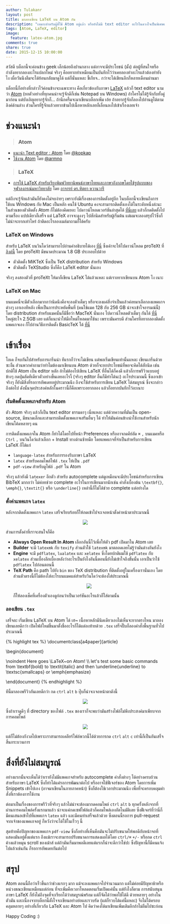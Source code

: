 ```yaml
---
author: Tulakanr
layout: post
title: มาลองเขียน LaTeX บน Atom กัน
description: "เหมาะสำหรับผู้ที่ใช้ Atom อยู่แล้ว หรือยังไม่มี text editor อะไรในดวงใจเป็นพิเศษแล้วอยากลองเขียน LaTeX"
tags: [Atom, LaTeX, editor]
image:
  feature: latex-atom.jpg
comments: true
share: true
date: 2015-12-15 10:00:00
---
```


สวัสดี บล็อกนี้จะค่อนข้าง geek เล็กน้อยถึงปานกลาง แต่อาจจะมีประโยชน์ (มั้ง) ต่อผู้ที่สนใจหรือกำลังอยากลองอะไรแปลกใหม่ จริงๆ คืออยากทำเหมือนเป็นบันทึกไว้ว่าเคยลองทำอะไรแล้วต้องทำยังไง เผื่อวันนึงลืมจะได้ย้อนกลับมาดูได้ แต่ก็นั่นแหละ ขี้เกียจ.. กว่าจะได้เขียนอีกก็หลายเดือนผ่านมา

บล็อกนี้ก็อย่างที่กล่าวไว้ค่อนข้างจะเฉพาะทาง คือเกี่ยวข้องกับภาษา [LaTeX](https://en.wikipedia.org/wiki/LaTeX) แล้วก็ text editor นามว่า [Atom](https://en.wikipedia.org/wiki/Atom_(text_editor)) (ยกตัวอย่างที่ทุกคนน่าจะรู้จักดีก็เช่น Notepad บน Windows) ถ้าใครไม่ได้รู้จักกับทั้งคู่มาก่อน แต่บังเอิญอยากรู้จักก็... ถ้านึกครึ้มจะมาเขียนบล็อกเพิ่ม เอ้ย ถ้าอยากรู้จักก็ลองไปอ่านดูได้ตามลิงค์ด้านล่าง ส่วนใครที่รู้จักแล้วอยากข้ามไปเนื้อหาหลักเลยก็เลื่อนลงไปเข้าเรื่องเลยเจ้า

# ช่วงแนะนำ

> ### Atom
- [แนะนำ Text editor : Atom](http://kopkap.in.th/%E0%B9%81%E0%B8%99%E0%B8%B0%E0%B8%99%E0%B8%B3-text-editor-atom.html) โดย [@kopkap](http://kopkap.in.th/author/admin)
- [ใช้งาน Atom](http://armno.github.io/2015/09/25/setting-up-atom/) โดย [@armno](https://twitter.com/armno)

> ### LaTeX
- [การใช้ LaTeX สำหรับเรียงพิมพ์วิทยานิพนธ์ภาษาไทยและภาษาอังกฤษโดยใช้รูปแบบของ
จุฬาลงกรณ์มหาวิทยาลัย](http://pioneer.netserv.chula.ac.th/~wdittaya/LaTeX/MathCS-tutorial.pdf) โดย [อาจารย์ ดร.ฑิตยา หวานวารี](http://pioneer.netserv.chula.ac.th/~wdittaya/)

แต่ถึงจะรู้จักแล้วมันก็ยังคงไม่จบง่ายๆ เพราะยังมีเรื่องของการติดตั้งอยู่อีก ในบล็อกนี้จะเขียนถึงการใช้บน Windows กับ Mac เป็นหลัก คนใช้ Ubuntu คงจะสามารถติดตั้งเองได้ในระดับหนึ่งล่ะนะ ในส่วนของตัวติดตั้ง Atom ก็ไม่ต้องคิดเยอะ ไปดาวน์โหลดเวอร์ชันล่าสุดได้ [ที่นี่เลย](https://atom.io/) แล้วก็กดติดตั้งไปตามเรื่อง แปปเดียวก็เสร็จ แต่ LaTeX อาจจะดูงงๆ ไปสักนิดสำหรับผู้เริ่มต้น แต่ผมจะลองสรุปไว้ซึ่งก็ไม่น่าจะยากเท่าไหร่ ถ้าติดอะไรลองเมล์มาถามก็ได้ครับ

### LaTeX on Windows
สำหรับ LaTeX บนวินโดว์สามารถไปอ่านคำอธิบายได้เอง [ที่นี่](http://www.tug.org/protext/) ซึ่งเค้าจะให้ไปดาวน์โหลด proTeXt ที่ [ลิงค์นี้](http://ftp.jaist.ac.jp/pub/CTAN/systems/windows/protext/) โดย proTeXt มีขนาดประมาณ 1.8 GB ประกอบไปด้วย

- ตัวติดตั้ง MiKTeX ซึ่งเป็น TeX distribution สำหรับ Windows
- ตัวติดตั้ง TeXStudio ซึ่งก็คือ LaTeX editor นั่นเอง

จริงๆ ลงสองตัวที่ proTeXt ให้มาก็เขียน LaTeX ได้แล้วแหละ แต่เราอยากเขียนบน Atom ไง เนาะ

### LaTeX on Mac
บนแมคนี่จะมีตัวเลือกมากกว่านิดนึงคือจะลงตัวเต็มๆ หรือจะลงแค่สิ่งจำเป็นแล้วค่อยมาเลือกลงแพคเกจต่างๆ เอาเองทีหลัง เพื่อเป็นการประหยัดพื้นที่ (คนใช้แมค 128 กับ 256 GB น่าจะเข้าใจอารมณ์นี้) โดย distribution สำหรับแมคนั้นก็มีชื่อว่า MacTeX นั่นเอง ไปดาวน์โหลดตัวเต็มๆ กันได้ [ที่นี่](http://www.tug.org/mactex/mactex-download.html) ใหญ่สะใจ 2.5GB เลย แต่ก็แนะนำให้มือใหม่โหลดมาใช้นะ เพราะมันครบดี ส่วนใครที่อยากลองติดตั้งแพคเกจเอง ก็ไปอ่านวิธีการติดตั้ง BasicTeX ได้ [ที่นี่](http://www.tug.org/mactex/morepackages.html)

# เข้าเรื่อง
โอเค ก็จบกันไปสำหรับการเกริ่นนำ ทีแรกก็ว่าจะไม่เขียน แต่พอเริ่มเขียนเท่านั้นแหละ เขียนเกริ่นด้วยซะงั้น ส่วนพวกคำถามว่าทำไมต้องมาเขียนบน Atom ด้วยก็จะยกประโยชน์ที่พอจะคิดได้สักนิด เช่น ปกติใช้ Atom เป็น editor หลัก ถ้าไม่ต้องไปเขียน LaTeX ที่อื่นได้ก็คงดี แล้วก็การพรีวิวแบบอยู่ข้างๆ กดปุ่มลัดทีเดียวตัวอย่างขึ้นเลยอะไรงี้ (จริงๆ editor อื่นก็มีทำได้นะ) อะไรประมาณนี้ ซึ่งเอาเข้าจริงๆ ก็ยังมีสิ่งที่รอการอัพเดทอยู่ประมาณนึง ถึงจะใช้สำหรับการเขียน LaTeX ได้สมบูรณ์ ซึ่งจะกล่าวถึงต่อไป ดังนั้นจุดประสงค์หลักในคราวนี้ก็คือเพราะอยากลอง แล้วก็อยากบันทึกไว้อะเนาะ

### เริ่มติดตั้งแพคเกจสำหรับ Atom
ตัว Atom จริงๆ แล้วก็เป็น text editor ธรรมดาๆ เนี่ยแหละ แต่ด้วยความที่มันเป็น open-source, มีขนาดเล็กและสามารถติดตั้งแพคเกจเสริมอื่นๆ ได้ ทำให้มันค่อนข้างน่าใช้งานสำหรับนักเขียนโค้ดหลายๆ คน

การติดตั้งแพคเกจใน Atom ก็ทำได้โดยไปที่หน้า Preferences หรืออาจกดคีย์ลัด `⌘` `,` บนแมคหรือ `Ctrl` `,` บนวินโดว์แล้วเลือก + Install ทางด้านซ้ายมือ โดยแพคเกจที่จำเป็นสำหรับการเขียน LaTeX ก็ได้แก่

- `language-latex` สำหรับการรองรับภาษา LaTeX
- `latex` สำหรับคอมไพล์ไฟล์ `.tex` ให้เป็น `.pdf`
- `pdf-view` สำหรับดูไฟล์ `.pdf` ใน Atom

จริงๆ แล้วยังมี `latexer` อีกตัว สำหรับ autocomplete แต่ดูเหมือนจะมีประโยชน์สำหรับการเขียน BibTeX มากกว่า ไม่ค่อยช่วย complete อะไรในการเขียนมากนักเช่น คำสั่งเบื้องต้น `\textbf{}`, `\emph{}`, `\textit{}` หรือ `\underline{}` เหล่านี้ก็ไม่ได้ช่วย complete แต่อย่างใด

### ตั้งค่าแพคเกจ `latex`
หลังจากติดตั้งแพคเกจ `latex` เสร็จเรียบร้อยก็ให้กดเข้าไปจะเจอหน้าตั้งค่าหน้าตาประมาณนี้

<figure><center>
  <img src="/images/latex-set.png" data-action="zoom"/>
</center></figure>

ส่วนการตั้งค่าที่เราจะสนใจก็คือ

- **Always Open Result In Atom** เลือกอันนี้ไว้เพื่อให้ตัว pdf เปิดมาใน Atom เลย
- **Builder** จะมี `latexmk` กับ `texify` ส่วนตัวใช้ `latexmk` มาตลอดเลยไม่รู้ว่ามันต่างกันยังไง
- **Engine** จะมี `pdflatex`, `lualatex` และ `xelatex` ซึ่งโดยปกติผมใช้ `pdflatex` กับ `xelatex` ส่วนเบื้องลึกเบื้องหลังว่าอะไรเป็นยังไงอันนี้ตอนนี้ยังไม่เข้าใจถึงขั้นนั้น เอาเป็นว่าใช้ `pdflatex` ไปก่อนตอนนี้
- **TeX Path** คือ path ไปยัง `bin` ของ TeX distribution ที่ติดตั้งอยู่ในเครื่องเรานั่นเอง โดยส่วนตัวตรงนี้ก็ไม่ต้องใส่อะไรบนแมคแต่สำหรับวินโดว์จะต้องใส่ประมาณนี้ <figure><center> <img src="/images/latex-path.jpg" data-action="zoom"/> </center></figure> ก็ให้ลองเช็คที่เครื่องตัวเองดูก่อนว่าเป็นเวอร์ชันอะไรแล้วก็ใส่ตามนั้น

### ลองเขียน `.tex`

เสร็จละ เริ่มเขียน LaTeX บน Atom ได้ เฮ~ เนื้อหาหลักมีนิดเดียวเองไม่เห็นจะยากตรงไหน มาลองเขียนเลยดีกว่า เปิดไฟล์ใหม่ขึ้นมาตั้งชื่ออะไรก็ได้แต่ลงท้ายด้วย `.tex` เสร็จปั๊บก็ลองคำสั่งพื้นฐานทั่วไปประมาณนี้

{% highlight tex %}
\documentclass[a4paper]{article}

\begin{document}

  \noindent
  Here goes \LaTeX~on Atom!
  \\\\
  let's test some basic commands from \textbf{bold} to \textit{italic} and then
  \underline{underline} to \textsc{smallcaps} or \emph{emphasize}

\end{document}
{% endhighlight %}

ทีนี้มาลองพรีวิวกันเลยดีกว่า กด `ctrl` `alt` `b` ปุ๊บก็น่าจะเจอหน้าตาดังนี้

<figure><center>
  <img src="/images/latex-try.png" data-action="zoom"/>
</center></figure>

ซึ่งถ้าเราดูดีๆ ที่ directory ของไฟล์ `.tex` ของเราก็จะพบว่ามันสร้างไฟล์ไม่พึงประสงค์มาเพียบจากการคอมไพล์

<figure><center>
  <img src="/images/latex-mess.png" data-action="zoom"/>
</center></figure>

แต่ก็ไม่ต้องกังวลไปเพราะเราสามารถเคลียร์ไฟล์พวกนี้ได้ด้วยการกด `ctrl` `alt` `c` เท่านี้ก็เป็นอันเสร็จสิ้นกระบวนการ

# สิ่งที่ยังไม่สมบูรณ์
อย่างแรกนั้นจะเห็นได้ว่าเรายังไม่มีแพคเกจสำหรับ autocomplete คำสั่งต่างๆ ได้อย่างครบถ้วนสำหรับภาษา LaTeX ซึ่งก็ทำได้แค่รอการพัฒนาต่อไป หรืออาจใช้ฟีเจอร์ของ Atom โดยการเพิ่ม Snippets เข้าไปเอง (อาจมาเขียนในภายภาคหน้า) ซึ่งก็ต้องใช้เวลาประมาณนึง เพื่อที่จะครอบคลุมคำสั่งที่เราต้องการใช้งาน

ต่อมาเป็นเรื่องของการพรีวิวที่จริงๆ แล้วไม่น่าจะต้องมากดคอมไพล์ `ctrl` `alt` `b` ทุกครั้งหลังจากที่ผ่านการคอมไพล์ครั้งแรกมาแล้ว น่าจะแค่กดเซฟไฟล์แล้วก็คอมไพล์เองอัตโนมัติเลย ซึ่งฟีเจอร์ที่ว่านี่ก็มีคนเสนอเข้าไปที่แพคเกจ `latex` แล้ว และมีคนทำเสร็จแล้วด้วย ซึ่งตอนนี้รอการ pull-request จากเจ้าของแพคเกจอยู่ ก็หวังว่าจะได้ใช้ในเร็วๆ นี้

สุดท้ายคือปัญหาของแพคเกจ `pdf-view` ซึ่งก็อย่างที่เห็นคือมันจะไม่ปรับขนาดให้พอดีกับหน้าจอที่แสดงมันอยู่ตั้งแต่แรก ถึงแม้เราจะสามารถปรับขนาดการแสดงผลได้โดย `ctrl/⌘` `+/-` หรือกด `ctrl` ค้างแล้วหมุน scroll ของเม้าส์ แต่ถ้ามันเริ่มมาพอดีเลยแต่แรกก็น่าจะดีกว่าใช่ปะ ซึ่งปัญหานี้ก็มีคนแจ้งไปแล้วเช่นกัน ก็รอการอัพเดทกันต่อไป

# สรุป
Atom ตอนนี้ถือว่าเร็วขึ้นกว่าช่วงแรกๆ มาก แม้จะลงแพคเกจไปจำนวนมาก แต่ไม่ค่อยมีปัญหาช้าหรือหน่วงขณะเขียนเหมือนแต่ก่อน ที่จะเพิ่มคือเวลาโหลดตอนเริ่มเปิดแค่นั้น แต่ยังไงก็ตาม การสนับสนุนภาษา LaTeX ก็ยังไม่ถึงจุดที่จะเรียกได้ว่าสมบูรณ์พร้อม แต่ก็จัดได้ว่าพอใช้ได้ดี ด้วยหลายๆ อย่างในตัวมัน และเนื่องจากบล็อกนี้ตั้งใจจะเขียนอย่างย่อและรวบรัด (แต่ก็รวบได้แค่นี้แหละ) จึงไม่ได้ครอบคลุมหลายๆ อย่างที่เกี่ยวกับ LaTeX และ Atom ไป คิดว่าคงได้มาเขียนเพิ่มเติมอีกถ้าไม่ลืมไปซะก่อน

Happy Coding :)
